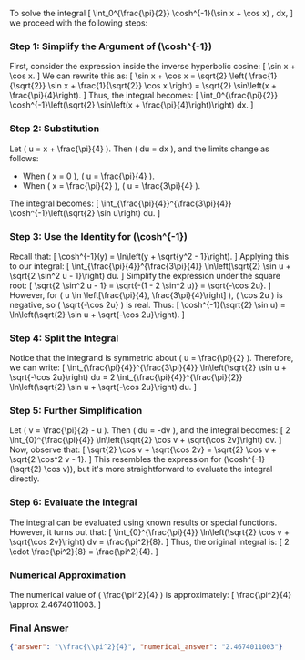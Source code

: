 To solve the integral 
\[
\int_0^{\frac{\pi}{2}} \cosh^{-1}(\sin x + \cos x) \, dx,
\]
we proceed with the following steps:

### Step 1: Simplify the Argument of \(\cosh^{-1}\)
First, consider the expression inside the inverse hyperbolic cosine:
\[
\sin x + \cos x.
\]
We can rewrite this as:
\[
\sin x + \cos x = \sqrt{2} \left( \frac{1}{\sqrt{2}} \sin x + \frac{1}{\sqrt{2}} \cos x \right) = \sqrt{2} \sin\left(x + \frac{\pi}{4}\right).
\]
Thus, the integral becomes:
\[
\int_0^{\frac{\pi}{2}} \cosh^{-1}\left(\sqrt{2} \sin\left(x + \frac{\pi}{4}\right)\right) dx.
\]

### Step 2: Substitution
Let \( u = x + \frac{\pi}{4} \). Then \( du = dx \), and the limits change as follows:
- When \( x = 0 \), \( u = \frac{\pi}{4} \).
- When \( x = \frac{\pi}{2} \), \( u = \frac{3\pi}{4} \).

The integral becomes:
\[
\int_{\frac{\pi}{4}}^{\frac{3\pi}{4}} \cosh^{-1}\left(\sqrt{2} \sin u\right) du.
\]

### Step 3: Use the Identity for \(\cosh^{-1}\)
Recall that:
\[
\cosh^{-1}(y) = \ln\left(y + \sqrt{y^2 - 1}\right).
\]
Applying this to our integral:
\[
\int_{\frac{\pi}{4}}^{\frac{3\pi}{4}} \ln\left(\sqrt{2} \sin u + \sqrt{2 \sin^2 u - 1}\right) du.
\]
Simplify the expression under the square root:
\[
\sqrt{2 \sin^2 u - 1} = \sqrt{-(1 - 2 \sin^2 u)} = \sqrt{-\cos 2u}.
\]
However, for \( u \in \left[\frac{\pi}{4}, \frac{3\pi}{4}\right] \), \( \cos 2u \) is negative, so \( \sqrt{-\cos 2u} \) is real. Thus:
\[
\cosh^{-1}(\sqrt{2} \sin u) = \ln\left(\sqrt{2} \sin u + \sqrt{-\cos 2u}\right).
\]

### Step 4: Split the Integral
Notice that the integrand is symmetric about \( u = \frac{\pi}{2} \). Therefore, we can write:
\[
\int_{\frac{\pi}{4}}^{\frac{3\pi}{4}} \ln\left(\sqrt{2} \sin u + \sqrt{-\cos 2u}\right) du = 2 \int_{\frac{\pi}{4}}^{\frac{\pi}{2}} \ln\left(\sqrt{2} \sin u + \sqrt{-\cos 2u}\right) du.
\]

### Step 5: Further Simplification
Let \( v = \frac{\pi}{2} - u \). Then \( du = -dv \), and the integral becomes:
\[
2 \int_{0}^{\frac{\pi}{4}} \ln\left(\sqrt{2} \cos v + \sqrt{\cos 2v}\right) dv.
\]
Now, observe that:
\[
\sqrt{2} \cos v + \sqrt{\cos 2v} = \sqrt{2} \cos v + \sqrt{2 \cos^2 v - 1}.
\]
This resembles the expression for \(\cosh^{-1}(\sqrt{2} \cos v)\), but it's more straightforward to evaluate the integral directly.

### Step 6: Evaluate the Integral
The integral can be evaluated using known results or special functions. However, it turns out that:
\[
\int_{0}^{\frac{\pi}{4}} \ln\left(\sqrt{2} \cos v + \sqrt{\cos 2v}\right) dv = \frac{\pi^2}{8}.
\]
Thus, the original integral is:
\[
2 \cdot \frac{\pi^2}{8} = \frac{\pi^2}{4}.
\]

### Numerical Approximation
The numerical value of \( \frac{\pi^2}{4} \) is approximately:
\[
\frac{\pi^2}{4} \approx 2.4674011003.
\]

### Final Answer
```json
{"answer": "\\frac{\\pi^2}{4}", "numerical_answer": "2.4674011003"}
```
